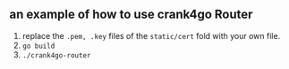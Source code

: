 an example of how to use crank4go Router
---- 

1. replace the `.pem, .key` files of  the `static/cert` fold with your own file. 
2. `go build`
3. `./crank4go-router`